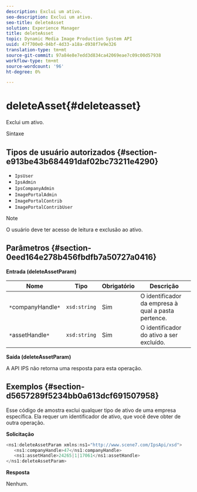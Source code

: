 ```yaml
---
description: Exclui um ativo.
seo-description: Exclui um ativo.
seo-title: deleteAsset
solution: Experience Manager
title: deleteAsset
topic: Dynamic Media Image Production System API
uuid: 47f700e0-04bf-4d33-a18a-d938f7e9e326
translation-type: tm+mt
source-git-commit: 97a84e8e7edd3d834ca42069eae7c09c00d57938
workflow-type: tm+mt
source-wordcount: '96'
ht-degree: 0%

---
```



# deleteAsset{#deleteasset}

Exclui um ativo.

Sintaxe

## Tipos de usuário autorizados {#section-e913be43b684491daf02bc73211e4290}

* `IpsUser`
* `IpsAdmin`
* `IpsCompanyAdmin`
* `ImagePortalAdmin`
* `ImagePortalContrib`
* `ImagePortalContribUser`

>[!NOTE]
>
>O usuário deve ter acesso de leitura e exclusão ao ativo.

## Parâmetros {#section-0eed164e278b456fbdfb7a50727a0416}

**Entrada (deleteAssetParam)**

| Nome | Tipo | Obrigatório | Descrição |
|---|---|---|---|
| `*`companyHandle`*` | `xsd:string` | Sim | O identificador da empresa à qual a pasta pertence. |
| `*`assetHandle`*` | `xsd:string` | Sim | O identificador do ativo a ser excluído. |

**Saída (deleteAssetParam)**

A API IPS não retorna uma resposta para esta operação.

## Exemplos {#section-d5657289f5234bb0a613dcf691507958}

Esse código de amostra exclui qualquer tipo de ativo de uma empresa específica. Ela requer um identificador de ativo, que você deve obter de outra operação.

**Solicitação**

```java
<ns1:deleteAssetParam xmlns:ns1="http://www.scene7.com/IpsApi/xsd">
   <ns1:companyHandle>47</ns1:companyHandle>
   <ns1:assetHandle>24265|1|17061</ns1:assetHandle>
</ns1:deleteAssetParam>
```

**Resposta**

Nenhum.
